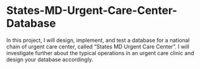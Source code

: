 # States-MD-Urgent-Care-Center-Database
In this project, I will design, implement, and test a database for a national chain of urgent care center, called “States MD Urgent Care Center”. I will  investigate further about the typical operations in an urgent care clinic and design your database accordingly.
